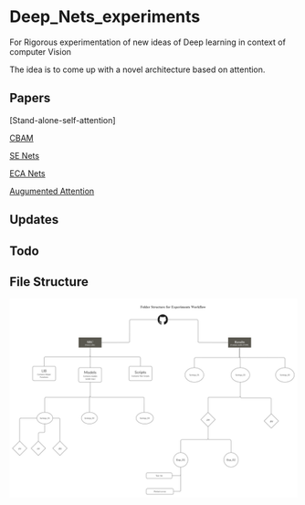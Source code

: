 # Deep_Nets_experiments

For Rigorous experimentation of new ideas of Deep learning in context of computer Vision

The idea is to come up with a novel architecture based on attention.

## Papers

[Stand-alone-self-attention]

[CBAM](https://arxiv.org/abs/1807.06521)

[SE Nets](https://arxiv.org/abs/1709.01507)

[ECA Nets](https://arxiv.org/abs/1910.03151)

[Augumented Attention](https://arxiv.org/abs/1904.09925)

## Updates

## Todo

## File Structure

![File structure Image](zunn/images_for_readme/Git.jpg "File Structure")
